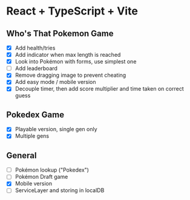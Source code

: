 # React + TypeScript + Vite

## Who's That Pokemon Game

- [x] Add health/tries
- [x] Add indicator when max length is reached
- [x] Look into Pokémon with forms, use simplest one
- [ ] Add leaderboard
- [x] Remove dragging image to prevent cheating
- [x] Add easy mode / mobile version
- [x] Decouple timer, then add score multiplier and time taken on correct guess

## Pokedex Game

- [x] Playable version, single gen only
- [x] Multiple gens

## General

- [ ] Pokémon lookup ("Pokedex")
- [ ] Pokémon Draft game
- [x] Mobile version
- [ ] ServiceLayer and storing in localDB
